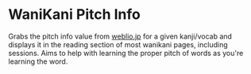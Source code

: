 # WaniKani Pitch Info

Grabs the pitch info value from <a href="http://weblio.jp">weblio.jp</a> for a given kanji/vocab and displays it in the reading section of most wanikani pages, including sessions. Aims to help with learning the proper pitch of words as you're learning the word.